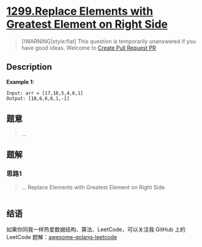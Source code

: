 # [1299.Replace Elements with Greatest Element on Right Side][title]

> [!WARNING|style:flat]
> This question is temporarily unanswered if you have good ideas. Welcome to [Create Pull Request PR](https://github.com/kylesliu/awesome-golang-leetcode)

## Description

**Example 1:**

```
Input: arr = [17,18,5,4,6,1]
Output: [18,6,6,6,1,-1]
```

## 题意
> ...

## 题解

### 思路1
> ...
Replace Elements with Greatest Element on Right Side
```go
```


## 结语

如果你同我一样热爱数据结构、算法、LeetCode，可以关注我 GitHub 上的 LeetCode 题解：[awesome-golang-leetcode][me]

[title]: https://leetcode.com/problems/replace-elements-with-greatest-element-on-right-side/
[me]: https://github.com/kylesliu/awesome-golang-leetcode
